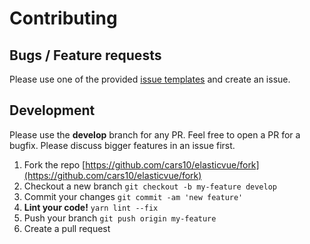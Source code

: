 # Contributing

## Bugs / Feature requests

Please use one of the provided [issue templates](https://github.com/cars10/elasticvue/issues/new/choose) and create an
issue.

## Development

Please use the **develop** branch for any PR. Feel free to open a PR for a bugfix. Please discuss bigger features in an
issue first.

1. Fork the repo [https://github.com/cars10/elasticvue/fork](https://github.com/cars10/elasticvue/fork)
2. Checkout a new branch `git checkout -b my-feature develop`
3. Commit your changes `git commit -am 'new feature'`
4. **Lint your code!** `yarn lint --fix`
5. Push your branch `git push origin my-feature`
6. Create a pull request

